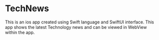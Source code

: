 # TechNews

This is an ios app created using Swift language and SwiftUI interface. This app shows the latest Technology news and can be viewed in WebView within the app.
